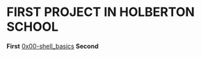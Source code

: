 # FIRST PROJECT IN HOLBERTON SCHOOL

**First**
[0x00-shell_basics](https://github.com/julien3641/holberton-system_engineering-devops/tree/main/0x00-shell_basics\n)
**Second**
